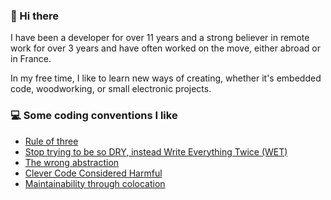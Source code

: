 ### 👋 Hi there

I have been a developer for over 11 years and a strong believer in remote work for over 3 years and have often worked on the move, either abroad or in France.

In my free time, I like to learn new ways of creating, whether it's embedded code, woodworking, or small electronic projects.

### 💻 Some coding conventions I like

- [Rule of three](https://en.wikipedia.org/wiki/Rule_of_three_(computer_programming))
- [Stop trying to be so DRY, instead Write Everything Twice (WET)](https://dev.to/wuz/stop-trying-to-be-so-dry-instead-write-everything-twice-wet-5g33)
- [The wrong abstraction](https://sandimetz.com/blog/2016/1/20/the-wrong-abstraction)
- [Clever Code Considered Harmful](https://www.joshwcomeau.com/career/clever-code-considered-harmful/)
- [Maintainability through colocation](https://kentcdodds.com/blog/colocation)
